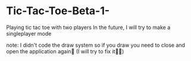 # Tic-Tac-Toe-Beta-1-
Playing tic tac toe with two players
 In the future, I will try to make a singleplayer mode

 note: I didn't code the draw system so if you draw you need to close and open the application again🙂 (I will try to fix it🙂🙂)
